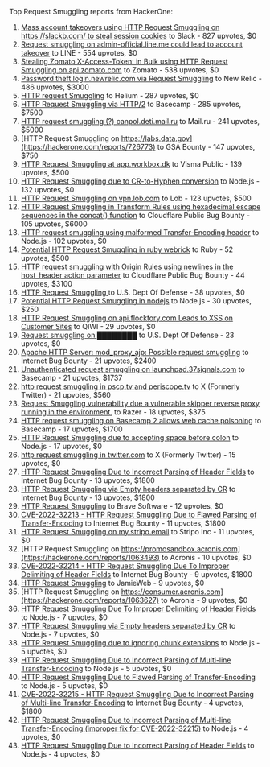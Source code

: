 Top Request Smuggling reports from HackerOne:

1. [Mass account takeovers using HTTP Request Smuggling on https://slackb.com/ to steal session cookies](https://hackerone.com/reports/737140) to Slack - 827 upvotes, $0
2. [Request smuggling on admin-official.line.me could lead to account takeover](https://hackerone.com/reports/740037) to LINE - 554 upvotes, $0
3. [Stealing Zomato X-Access-Token: in Bulk using HTTP Request Smuggling on api.zomato.com](https://hackerone.com/reports/771666) to Zomato - 538 upvotes, $0
4. [Password theft login.newrelic.com via Request Smuggling](https://hackerone.com/reports/498052) to New Relic - 486 upvotes, $3000
5. [HTTP request Smuggling](https://hackerone.com/reports/867952) to Helium - 287 upvotes, $0
6. [HTTP Request Smuggling via HTTP/2](https://hackerone.com/reports/1211724) to Basecamp - 285 upvotes, $7500
7. [HTTP request smuggling (?) canpol.deti.mail.ru](https://hackerone.com/reports/957881) to Mail.ru - 241 upvotes, $5000
8. [HTTP Request Smuggling on https://labs.data.gov](https://hackerone.com/reports/726773) to GSA Bounty - 147 upvotes, $750
9. [HTTP Request Smuggling at app.workbox.dk](https://hackerone.com/reports/919988) to Visma Public - 139 upvotes, $500
10. [HTTP Request Smuggling due to CR-to-Hyphen conversion](https://hackerone.com/reports/922597) to Node.js - 132 upvotes, $0
11. [HTTP Request Smuggling on vpn.lob.com](https://hackerone.com/reports/694604) to Lob - 123 upvotes, $500
12. [HTTP Request Smuggling in Transform Rules using hexadecimal escape sequences in the concat() function](https://hackerone.com/reports/1478633) to Cloudflare Public Bug Bounty - 105 upvotes, $6000
13. [HTTP request smuggling using malformed Transfer-Encoding header](https://hackerone.com/reports/735748) to Node.js - 102 upvotes, $0
14. [Potential HTTP Request Smuggling in ruby webrick](https://hackerone.com/reports/965267) to Ruby - 52 upvotes, $500
15. [HTTP request smuggling with Origin Rules using newlines in the host_header action parameter](https://hackerone.com/reports/1575912) to Cloudflare Public Bug Bounty - 44 upvotes, $3100
16. [HTTP Request Smuggling ](https://hackerone.com/reports/1120982) to U.S. Dept Of Defense - 38 upvotes, $0
17. [Potential HTTP Request Smuggling in nodejs](https://hackerone.com/reports/1002188) to Node.js - 30 upvotes, $250
18. [HTTP Request Smuggling on api.flocktory.com Leads to XSS on Customer Sites](https://hackerone.com/reports/955170) to QIWI - 29 upvotes, $0
19. [Request smuggling on ████████](https://hackerone.com/reports/526880) to U.S. Dept Of Defense - 23 upvotes, $0
20. [Apache HTTP Server: mod_proxy_ajp: Possible request smuggling](https://hackerone.com/reports/1594627) to Internet Bug Bounty - 21 upvotes, $2400
21. [Unauthenticated request smuggling on launchpad.37signals.com](https://hackerone.com/reports/867577) to Basecamp - 21 upvotes, $1737
22. [http request smuggling in pscp.tv and periscope.tv](https://hackerone.com/reports/713285) to X (Formerly Twitter) - 21 upvotes, $560
23. [Request Smuggling vulnerability due a vulnerable skipper reverse proxy running in the environment.](https://hackerone.com/reports/711679) to Razer - 18 upvotes, $375
24. [HTTP request smuggling on Basecamp 2 allows web cache poisoning](https://hackerone.com/reports/919175) to Basecamp - 17 upvotes, $1700
25. [HTTP Request Smuggling due to accepting space before colon](https://hackerone.com/reports/1238709) to Node.js - 17 upvotes, $0
26. [http request smuggling in  twitter.com](https://hackerone.com/reports/715996) to X (Formerly Twitter) - 15 upvotes, $0
27. [HTTP Request Smuggling Due to Incorrect Parsing of Header Fields](https://hackerone.com/reports/1888760) to Internet Bug Bounty - 13 upvotes, $1800
28. [HTTP Request Smuggling via Empty headers separated by CR](https://hackerone.com/reports/2032842) to Internet Bug Bounty - 13 upvotes, $1800
29. [HTTP Request Smuggling](https://hackerone.com/reports/866382) to Brave Software - 12 upvotes, $0
30. [ CVE-2022-32213 - HTTP Request Smuggling Due to Flawed Parsing of Transfer-Encoding](https://hackerone.com/reports/1630668) to Internet Bug Bounty - 11 upvotes, $1800
31. [HTTP Request Smuggling on my.stripo.email](https://hackerone.com/reports/777651) to Stripo Inc - 11 upvotes, $0
32. [HTTP Request Smuggling on https://promosandbox.acronis.com](https://hackerone.com/reports/1063493) to Acronis - 10 upvotes, $0
33. [CVE-2022-32214 - HTTP Request Smuggling Due To Improper Delimiting of Header Fields](https://hackerone.com/reports/1630669) to Internet Bug Bounty - 9 upvotes, $1800
34. [HTTP Request Smuggling](https://hackerone.com/reports/643225) to JamieWeb - 9 upvotes, $0
35. [HTTP Request Smuggling on https://consumer.acronis.com](https://hackerone.com/reports/1063627) to Acronis - 9 upvotes, $0
36. [HTTP Request Smuggling Due To Improper Delimiting of Header Fields](https://hackerone.com/reports/1524692) to Node.js - 7 upvotes, $0
37. [HTTP Request Smuggling via Empty headers separated by CR](https://hackerone.com/reports/2001873) to Node.js - 7 upvotes, $0
38. [HTTP Request Smuggling due to ignoring chunk extensions](https://hackerone.com/reports/1238099) to Node.js - 5 upvotes, $0
39. [HTTP Request Smuggling Due to Incorrect Parsing of Multi-line Transfer-Encoding](https://hackerone.com/reports/1501679) to Node.js - 5 upvotes, $0
40. [HTTP Request Smuggling Due to Flawed Parsing of Transfer-Encoding ](https://hackerone.com/reports/1524555) to Node.js - 5 upvotes, $0
41. [ CVE-2022-32215 - HTTP Request Smuggling Due to Incorrect Parsing of Multi-line Transfer-Encoding](https://hackerone.com/reports/1630667) to Internet Bug Bounty - 4 upvotes, $1800
42. [HTTP Request Smuggling Due to Incorrect Parsing of Multi-line Transfer-Encoding (improper fix for CVE-2022-32215)](https://hackerone.com/reports/1665156) to Node.js - 4 upvotes, $0
43. [HTTP Request Smuggling Due to Incorrect Parsing of Header Fields](https://hackerone.com/reports/1675191) to Node.js - 4 upvotes, $0
